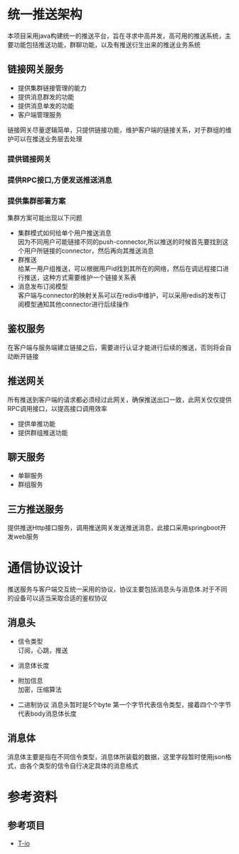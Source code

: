 # 统一推送架构
本项目采用java构建统一的推送平台，旨在寻求中高并发，高可用的推送系统，主要功能包括推送功能，群聊功能，以及有推送衍生出来的推送业务系统

## 链接网关服务

* 提供集群链接管理的能力
* 提供消息群发的功能
* 提供消息单发的功能
* 客户端管理服务

链接网关尽量逻辑简单，只提供链接功能，维护客户端的链接关系，对于群组的维护可以在推送业务层去处理
### 提供链接网关
### 提供RPC接口,方便发送推送消息
### 提供集群部署方案
集群方案可能出现以下问题
* 集群模式如何给单个用户推送消息  
因为不同用户可能链接不同的push-connector,所以推送的时候首先要找到这个用户所链接的connector，然后再向其推送消息
* 群推送  
给某一用户组推送，可以根据用户id找到其所在的网络，然后在调远程接口进行推送，这种方式需要维护一个链接关系表
* 消息发布订阅模型  
客户端与connector的映射关系可以在redis中维护，可以采用redis的发布订阅模型通知其他connector进行后续操作

## 鉴权服务
在客户端与服务端建立链接之后，需要进行认证才能进行后续的推送，否则将会自动断开链接

## 推送网关
所有推送到客户端的请求都必须经过此网关，确保推送出口一致，此网关仅仅提供RPC调用接口，以提高接口调用效率
* 提供单推功能
* 提供群组推送功能

## 聊天服务
* 单聊服务
* 群组服务

## 三方推送服务
提供推送Http接口服务，调用推送网关发送推送消息，此接口采用springboot开发web服务

# 通信协议设计

推送服务与客户端交互统一采用的协议，协议主要包括消息头与消息体.对于不同的设备可以适当采取合适的鉴权协议

## 消息头
* 信令类型  
订阅，心跳，推送
* 消息体长度
* 附加信息  
加密，压缩算法

* 二进制协议
消息头暂时是5个byte
第一个字节代表信令类型，接着四个个字节代表body消息体长度


## 消息体
消息体主要是指在不同信令类型，消息体所装载的数据，这里字段暂时使用json格式，由各个类型的信令自行决定具体的消息格式

# 参考资料

## 参考项目
* [T-io](https://github.com/tywo45/t-io)

